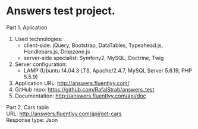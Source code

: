 Answers test project.  
=====================  
  
Part 1. Aplication  
1. Used technologies:  
	- client-side: jQuery, Bootstrap, DataTables, Typeahead.js, Handlebars.js, Dropzone.js  
	- server-side specialist: Symfony2, MySQL, Doctrine, Twig  
2. Server configuration:  
	- LAMP (Ubuntu 14.04.3 LTS, Apache/2.4.7, MySQL Server 5.6.19, PHP 5.5.9)  
3. Application URL: http://answers.fluentlyy.com/  
4. GitHub repo: https://github.com/RafalStrab/answers_test  
5. Documentation: http://answers.fluentlyy.com/api/doc  
  
Part 2. Cars table  
URL: http://answers.fluentlyy.com/api/get-cars  
Response type: Json  
